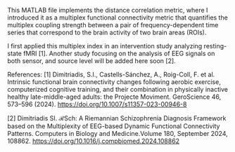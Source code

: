 This MATLAB file implements the distance correlation metric, where I introduced it as a multiplex functional connectivity metric
that quantifies the multiplex coupling strength between a pair of frequency-dependent time series that correspond to the
brain activity of two brain areas (ROIs).

I first applied this multiplex index in an intervention study analyzing resting-state fMRI [1].
Another study focusing on the analysis of EEG signals on both sensor, and source level will
be added here soon [2].

References:
[1] Dimitriadis, S.I., Castells-Sánchez, A., Roig-Coll, F. et al. Intrinsic functional brain connectivity changes following aerobic exercise, 
computerized cognitive training, and their combination in physically inactive healthy late-middle-aged adults: the Projecte Moviment. 
GeroScience 46, 573–596 (2024). https://doi.org/10.1007/s11357-023-00946-8

[2] Dimitriadis SI. ℛSch: A Riemannian Schizophrenia Diagnosis Framework based on the Multiplexity of EEG-based Dynamic Functional Connectivity Patterns.
Computers in Biology and Medicine.Volume 180, September 2024, 108862. https://doi.org/10.1016/j.compbiomed.2024.108862
